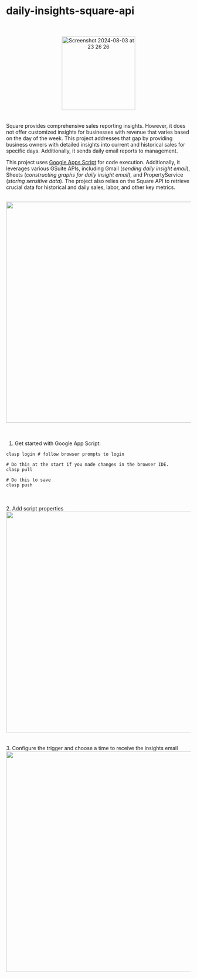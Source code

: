# daily-insights-square-api

</br>
</br>
<div align="center">
    <img width="200" height="200" alt="Screenshot 2024-08-03 at 23 26 26" src="https://github.com/user-attachments/assets/3c7c7fdf-d763-4090-aaab-07d67113cf3b">
</div>
</br>
</br>
Square provides comprehensive sales reporting insights. However, it does not offer customized insights for businesses with revenue that varies based on the day of the week. This project addresses that gap by providing business owners with detailed insights into current and historical sales for specific days. Additionally, it sends daily email reports to management.

</br>

This project uses [Google Apps Script](https://www.google.com/script/start/) for code execution. Additionally, it leverages various GSuite APIs, including Gmail (_sending daily insight email_), Sheets (_constructing graphs for daily insight email_), and PropertyService (_storing sensitive data_). The project also relies on the Square API to retrieve crucial data for historical and daily sales, labor, and other key metrics.
</br>
</br>

<div align="center">
<img width="600" src="https://github.com/user-attachments/assets/e01f3690-dfcc-421b-af7a-48d5184618cc">
</div>

</br>
</br>

1. Get started with Google App Script: 

```
clasp login # follow browser prompts to login

# Do this at the start if you made changes in the browser IDE.
clasp pull

# Do this to save
clasp push
```

</br>
</br>
2. Add script properties
<div align="center">
<img width="600" src="https://github.com/user-attachments/assets/959d967c-d199-49cb-8ef5-48a185f8ff2f">
</div>
</br>
</br>
3. Configure the trigger and choose a time to receive the insights email
<div align="center">
<img width="600" src="https://github.com/user-attachments/assets/ec77bd74-b744-4220-9787-5c6517374f25">
</div>

